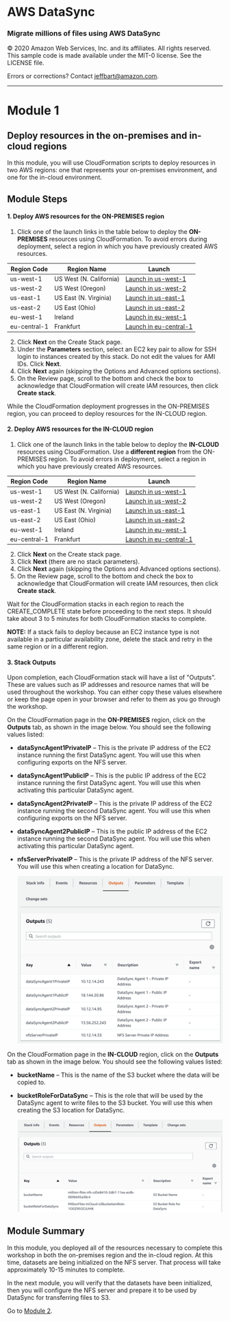 # **AWS DataSync**

### Migrate millions of files using AWS DataSync

© 2020 Amazon Web Services, Inc. and its affiliates. All rights reserved.
This sample code is made available under the MIT-0 license. See the LICENSE file.

Errors or corrections? Contact [jeffbart@amazon.com](mailto:jeffbart@amazon.com).

---

# Module 1
## Deploy resources in the on-premises and in-cloud regions

In this module, you will use CloudFormation scripts to deploy resources in two AWS regions: one that represents your on-premises environment, and one for the in-cloud environment.

## Module Steps

#### 1. Deploy AWS resources for the ON-PREMISES region

1. Click one of the launch links in the table below to deploy the **ON-PREMISES** resources using CloudFormation.  To avoid errors during deployment, select a region in which you have previously created AWS resources.

  | **Region Code** | **Region Name** | **Launch** |
  | --- | --- | --- |
  | us-west-1 | US West (N. California) | [Launch in us-west-1](https://console.aws.amazon.com/cloudformation/home?region=us-west-1#/stacks/new?stackName=MillionFiles-OnPrem&amp;templateURL=https://aws-datasync-samples.s3-us-west-2.amazonaws.com/workshops/nfs-million-files/nfs-million-files-on-prem.yaml) |
  | us-west-2 | US West (Oregon) | [Launch in us-west-2](https://console.aws.amazon.com/cloudformation/home?region=us-west-2#/stacks/new?stackName=MillionFiles-OnPrem&amp;templateURL=https://aws-datasync-samples.s3-us-west-2.amazonaws.com/workshops/nfs-million-files/nfs-million-files-on-prem.yaml) |
  | us-east-1 | US East (N. Virginia) | [Launch in us-east-1](https://console.aws.amazon.com/cloudformation/home?region=us-east-1#/stacks/new?stackName=MillionFiles-OnPrem&amp;templateURL=https://aws-datasync-samples.s3-us-west-2.amazonaws.com/workshops/nfs-million-files/nfs-million-files-on-prem.yaml) |
  | us-east-2 | US East (Ohio) | [Launch in us-east-2](https://console.aws.amazon.com/cloudformation/home?region=us-east-2#/stacks/new?stackName=MillionFiles-OnPrem&amp;templateURL=https://aws-datasync-samples.s3-us-west-2.amazonaws.com/workshops/nfs-million-files/nfs-million-files-on-prem.yaml) |
  | eu-west-1 | Ireland | [Launch in eu-west-1](https://console.aws.amazon.com/cloudformation/home?region=eu-west-1#/stacks/new?stackName=MillionFiles-OnPrem&amp;templateURL=https://aws-datasync-samples.s3-us-west-2.amazonaws.com/workshops/nfs-million-files/nfs-million-files-on-prem.yaml) |
  | eu-central-1 | Frankfurt | [Launch in eu-central-1](https://console.aws.amazon.com/cloudformation/home?region=eu-central-1#/stacks/new?stackName=MillionFiles-OnPrem&amp;templateURL=https://aws-datasync-samples.s3-us-west-2.amazonaws.com/workshops/nfs-million-files/nfs-million-files-on-prem.yaml) |

2. Click **Next**  on the Create Stack page.
3. Under the **Parameters** section, select an EC2 key pair to allow for SSH login to instances created by this stack.  Do not edit the values for AMI IDs.  Click **Next**.
5. Click **Next** again (skipping the Options and Advanced options sections).
6. On the Review page, scroll to the bottom and check the box to acknowledge that CloudFormation will create IAM resources, then click  **Create stack**.

While the CloudFormation deployment progresses in the ON-PREMISES region, you can proceed to deploy resources for the IN-CLOUD region.

#### 2. Deploy AWS resources for the IN-CLOUD region

1. Click one of the launch links in the table below to deploy the **IN-CLOUD** resources using CloudFormation.  Use a **different region** from the ON-PREMISES region.  To avoid errors in deployment, select a region in which you have previously created AWS resources.

  | **Region Code** | **Region Name** | **Launch** |
  | --- | --- | --- |
  | us-west-1 | US West (N. California) | [Launch in us-west-1](https://console.aws.amazon.com/cloudformation/home?region=us-west-1#/stacks/new?stackName=MillionFiles-InCloud&amp;templateURL=https://aws-datasync-samples.s3-us-west-2.amazonaws.com/workshops/nfs-million-files/nfs-million-files-in-cloud.yaml) |
  | us-west-2 | US West (Oregon) | [Launch in us-west-2](https://console.aws.amazon.com/cloudformation/home?region=us-west-2#/stacks/new?stackName=MillionFiles-InCloud&amp;templateURL=https://aws-datasync-samples.s3-us-west-2.amazonaws.com/workshops/nfs-million-files/nfs-million-files-in-cloud.yaml) |
  | us-east-1 | US East (N. Virginia) | [Launch in us-east-1](https://console.aws.amazon.com/cloudformation/home?region=us-east-1#/stacks/new?stackName=MillionFiles-InCloud&amp;templateURL=https://aws-datasync-samples.s3-us-west-2.amazonaws.com/workshops/nfs-million-files/nfs-million-files-in-cloud.yaml) |
  | us-east-2 | US East (Ohio) | [Launch in us-east-2](https://console.aws.amazon.com/cloudformation/home?region=us-east-2#/stacks/new?stackName=MillionFiles-InCloud&amp;templateURL=https://aws-datasync-samples.s3-us-west-2.amazonaws.com/workshops/nfs-million-files/nfs-million-files-in-cloud.yaml) |
  | eu-west-1 | Ireland | [Launch in eu-west-1](https://console.aws.amazon.com/cloudformation/home?region=eu-west-1#/stacks/new?stackName=MillionFiles-InCloud&amp;templateURL=https://aws-datasync-samples.s3-us-west-2.amazonaws.com/workshops/nfs-million-files/nfs-million-files-in-cloud.yaml) |
  | eu-central-1 | Frankfurt | [Launch in eu-central-1](https://console.aws.amazon.com/cloudformation/home?region=eu-central-1#/stacks/new?stackName=MillionFiles-InCloud&amp;templateURL=https://aws-datasync-samples.s3-us-west-2.amazonaws.com/workshops/nfs-million-files/nfs-million-files-in-cloud.yaml) |

2. Click **Next** on the Create stack page.
3. Click **Next** (there are no stack parameters).
4. Click **Next** again (skipping the Options and Advanced options sections).
5. On the Review page, scroll to the bottom and check the box to acknowledge that CloudFormation will create IAM resources, then click  **Create stack**.

Wait for the CloudFormation stacks in each region to reach the CREATE\_COMPLETE state before proceeding to the next steps.  It should take about 3 to 5 minutes for both CloudFormation stacks to complete.

**NOTE:** If a stack fails to deploy because an EC2 instance type is not available in a particular availability zone, delete the stack and retry in the same region or in a different region.

#### 3. Stack Outputs

Upon completion, each CloudFormation stack will have a list of &quot;Outputs&quot;.  These are values such as IP addresses and resource names that will be used throughout the workshop.  You can either copy these values elsewhere or keep the page open in your browser and refer to them as you go through the workshop.

On the CloudFormation page in the **ON-PREMISES** region, click on the **Outputs** tab, as shown in the image below.  You should see the following values listed:

- **dataSyncAgent1PrivateIP** – This is the private IP address of the EC2 instance running the first DataSync agent.  You will use this when configuring exports on the NFS server.
- **dataSyncAgent1PublicIP** – This is the public IP address of the EC2 instance running the first DataSync agent.  You will use this when activating this particular DataSync agent.
- **dataSyncAgent2PrivateIP** – This is the private IP address of the EC2 instance running the second DataSync agent.  You will use this when configuring exports on the NFS server.
- **dataSyncAgent2PublicIP** – This is the public IP address of the EC2 instance running the second DataSync agent.  You will use this when activating this particular DataSync agent.
- **nfsServerPrivateIP** – This is the private IP address of the NFS server.  You will use this when creating a location for DataSync.

  ![](../images/mod1output1.png)

On the CloudFormation page in the **IN-CLOUD** region, click on the **Outputs** tab as shown in the image below.  You should see the following values listed:

- **bucketName** – This is the name of the S3 bucket where the data will be copied to.
- **bucketRoleForDataSync** – This is the role that will be used by the DataSync agent to write files to the S3 bucket.  You will use this when creating the S3 location for DataSync.

  ![](../images/mod1output2.png)

## Module Summary

In this module, you deployed all of the resources necessary to complete this workshop in both the on-premises region and the in-cloud region.  At this time, datasets are being initialized on the NFS server.  That process will take approximately 10-15 minutes to complete.

In the next module, you will verify that the datasets have been initialized, then you will configure the NFS server and prepare it to be used by DataSync for transferring files to S3.

Go to [Module 2](/workshops/nfs-million-files/module2).
